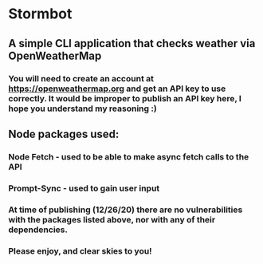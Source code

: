 # Stormbot

## A simple CLI application that checks weather via OpenWeatherMap

### You will need to create an account at https://openweathermap.org and get an API key to use correctly. It would be improper to publish an API key here, I hope you understand my reasoning :)

## Node packages used:
### Node Fetch - used to be able to make async fetch calls to the API
### Prompt-Sync - used to gain user input

### At time of publishing (12/26/20) there are no vulnerabilities with the packages listed above, nor with any of their dependencies.

### Please enjoy, and clear skies to you!